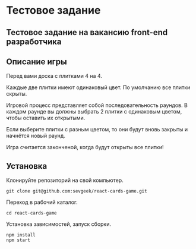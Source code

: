 # Тестовое задание

## Тестовое задание на вакансию front-end разработчика

## Описание игры
Перед вами доска с плитками 4 на 4.

Каждые две плитки имеют одинаковый цвет. По умолчанию все плитки скрыты.

Игровой процесс представляет собой последовательность раундов. В каждом раунде вы должны выбрать 2 плитки с одинаковым цветом, чтобы оставить их открытыми.

Если выберите плитки с разным цветом, то они будут вновь закрыты и начнётся новый раунд.

Игра считается законченой, когда будут открыты все плитки!

## Установка

Клонируйте репозиторий на свой компьютер.
```
git clone git@github.com:sevgeek/react-cards-game.git
```

Переход в рабочий каталог.
```
cd react-cards-game
```
Установка зависимостей, запуск сборки.
```
npm install
npm start
```
